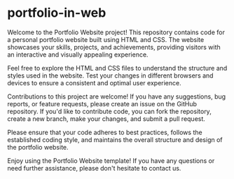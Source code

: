 # portfolio-in-web

Welcome to the Portfolio Website project! This repository contains code for a personal portfolio website built using HTML and CSS. The website showcases your skills, projects, and achievements, providing visitors with an interactive and visually appealing experience.

Feel free to explore the HTML and CSS files to understand the structure and styles used in the website. Test your changes in different browsers and devices to ensure a consistent and optimal user experience.

Contributions to this project are welcome! If you have any suggestions, bug reports, or feature requests, please create an issue on the GitHub repository. If you'd like to contribute code, you can fork the repository, create a new branch, make your changes, and submit a pull request.

Please ensure that your code adheres to best practices, follows the established coding style, and maintains the overall structure and design of the portfolio website.

Enjoy using the Portfolio Website template! If you have any questions or need further assistance, please don't hesitate to contact us.







